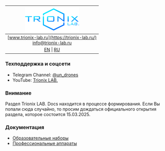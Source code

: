 | ![logo](/logo_nav.png) |
| :---: |
| [www.trionix-lab.ru](https://trionix-lab.ru/) <br/> [info@trionix-lab.ru](mailto:info@trionix-lab.ru) |
| [EN](/README.md) \| [RU](/README_RU.md) |

### Техподдержка и соцсети
* Telegram Channel: [@un_drones](https://t.me/un_drones)
* YouTube: [Trionix LAB.](https://www.youtube.com/@trionixlab)

### Внимание

Раздел Trionix LAB. Docs находится в процессе формирования. Если Вы попали сюда случайно, то просим дождаться официального открытия раздела, которое состоится 15.03.2025.

### Документация
* [Образовательные наборы](/documentation/RU/projects/kids_RU.md)
* [Профессиональные аппараты](/documentation/RU/prof/prof_RU.md)

<!-- ### Учебные курсы
* [Вводный курс по подводной робототехнике](/documentation/RU/school/begin/begin_RU.md)
* [Методические материалы для преподавателей](/documentation/RU/school/teachers/teachers_RU.md)
* [Дополнительные уроки](/documentation/RU/lessons/lessons_RU.md) -->
